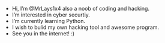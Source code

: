 - Hi, I’m @MrLays1x4 also a noob of coding and hacking.
- I’m interested in cyber securtiy. 
- I’m currently learning Python.
- I wish to bulid my own hacking tool and awesome program.
- See you in the internet! :)
<!---
MrLays1x4/MrLays1x4 is a ✨ special ✨ repository because its `README.md` (this file) appears on your GitHub profile.
You can click the Preview link to take a look at your changes.
--->
